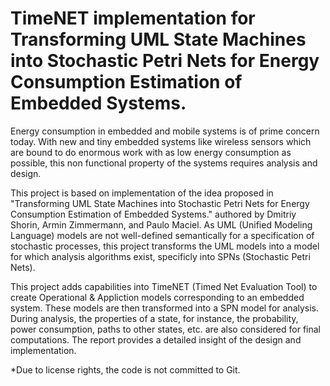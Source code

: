 TimeNET implementation for Transforming UML State Machines into Stochastic Petri Nets for Energy Consumption Estimation of Embedded Systems.
============================================================================================================================================

Energy consumption in embedded and mobile systems is of prime concern today. With new and tiny embedded systems like wireless sensors which are bound to do enormous work with as low energy consumption as possible, this non functional property of the systems requires analysis and design.

This project is based on implementation of the idea proposed in "Transforming UML State Machines into Stochastic Petri Nets for Energy Consumption Estimation of Embedded Systems." authored by Dmitriy Shorin, Armin Zimmermann, and Paulo Maciel. As UML (Unified Modeling Language) models are not well-defined semantically for a specification of stochastic processes, this project transforms the UML models into a model for which analysis algorithms exist, specificly into SPNs (Stochastic Petri Nets). 

This project adds capabilities into TimeNET (Timed Net Evaluation Tool) to create Operational & Appliction models corresponding to an embedded system. These models are then transformed into a SPN model for analysis. During analysis, the properties of a state, for instance, the probability, power consumption, paths to other states, etc. are also considered for final computations. The report provides a detailed insight of the design and implementation.

*Due to license rights, the code is not committed to Git.
